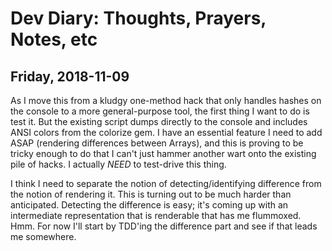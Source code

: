 # Dev Diary: Thoughts, Prayers, Notes, etc

## Friday, 2018-11-09

As I move this from a kludgy one-method hack that only handles hashes on the
console to a more general-purpose tool, the first thing I want to do is test
it. But the existing script dumps directly to the console and includes ANSI
colors from the colorize gem. I have an essential feature I need to add ASAP
(rendering differences between Arrays), and this is proving to be tricky enough
to do that I can't just hammer another wart onto the existing pile of hacks. I
actually *NEED* to test-drive this thing.

I think I need to separate the notion of detecting/identifying difference from
the notion of rendering it. This is turning out to be much harder than
anticipated. Detecting the difference is easy; it's coming up with an
intermediate representation that is renderable that has me flummoxed. Hmm. For
now I'll start by TDD'ing the difference part and see if that leads me
somewhere.

